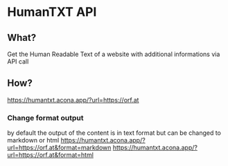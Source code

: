# HumanTXT API

## What?
Get the Human Readable Text of a website with additional informations via API call

## How?
https://humantxt.acona.app/?url=https://orf.at

### Change format output
by default the output of the content is in text format but can be changed to markdown or html
https://humantxt.acona.app/?url=https://orf.at&format=markdown
https://humantxt.acona.app/?url=https://orf.at&format=html
